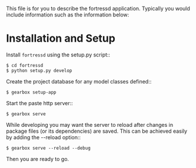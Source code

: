 This file is for you to describe the fortressd application. Typically
you would include information such as the information below:

Installation and Setup
======================

Install ``fortressd`` using the setup.py script::

    $ cd fortressd
    $ python setup.py develop

Create the project database for any model classes defined::

    $ gearbox setup-app

Start the paste http server::

    $ gearbox serve

While developing you may want the server to reload after changes in package files (or its dependencies) are saved. This can be achieved easily by adding the --reload option::

    $ gearbox serve --reload --debug

Then you are ready to go.
